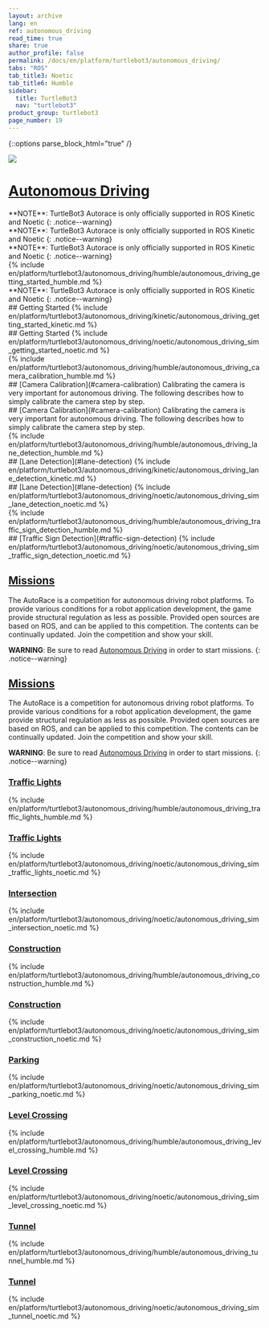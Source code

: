 ```yaml
---
layout: archive
lang: en
ref: autonomous_driving
read_time: true
share: true
author_profile: false
permalink: /docs/en/platform/turtlebot3/autonomous_driving/
tabs: "ROS"
tab_title3: Noetic
tab_title6: Humble
sidebar:
  title: TurtleBot3
  nav: "turtlebot3"
product_group: turtlebot3
page_number: 19
---
```


<style>body {counter-reset: h1 7 !important;}</style>

{::options parse_block_html="true" /}

![](/assets/images/platform/turtlebot3/autonomous_driving/autorace_rbiz_challenge_2017_robots_1.png)

# [Autonomous Driving](#autonomous-driving)

<section data-id="{{ page.tab_title2 }}" class="tab_contents">
**NOTE**: TurtleBot3 Autorace is only officially supported in ROS Kinetic and Noetic
{: .notice--warning}
</section>

<section data-id="{{ page.tab_title4 }}" class="tab_contents">
**NOTE**: TurtleBot3 Autorace is only officially supported in ROS Kinetic and Noetic
{: .notice--warning}
</section>

<section data-id="{{ page.tab_title5 }}" class="tab_contents">
**NOTE**: TurtleBot3 Autorace is only officially supported in ROS Kinetic and Noetic
{: .notice--warning}
</section>

<section data-id="{{ page.tab_title6 }}" class="tab_contents">
{% include en/platform/turtlebot3/autonomous_driving/humble/autonomous_driving_getting_started_humble.md %}
</section>

<section data-id="{{ page.tab_title7 }}" class="tab_contents">
**NOTE**: TurtleBot3 Autorace is only officially supported in ROS Kinetic and Noetic
{: .notice--warning}
</section>

<section data-id="{{ page.tab_title1 }}" class="tab_contents">
## Getting Started
{% include en/platform/turtlebot3/autonomous_driving/kinetic/autonomous_driving_getting_started_kinetic.md %}
</section>

<section data-id="{{ page.tab_title3 }}" class="tab_contents">
## Getting Started
{% include en/platform/turtlebot3/autonomous_driving/noetic/autonomous_driving_sim_getting_started_noetic.md %}
</section>


<!-- Camera Calli -->

<section data-id="{{ page.tab_title6 }}" class="tab_contents">
{% include en/platform/turtlebot3/autonomous_driving/humble/autonomous_driving_camera_calibration_humble.md %}
</section>

<section data-id="{{ page.tab_title1 }}" class="tab_contents">
## [Camera Calibration](#camera-calibration)
Calibrating the camera is very important for autonomous driving. The following describes how to simply calibrate the camera step by step.
</section>

<section data-id="{{ page.tab_title3 }}" class="tab_contents">
## [Camera Calibration](#camera-calibration)
Calibrating the camera is very important for autonomous driving. The following describes how to simply calibrate the camera step by step.
</section>

<!-- Lane Detection -->

<section data-id="{{ page.tab_title6 }}" class="tab_contents">
{% include en/platform/turtlebot3/autonomous_driving/humble/autonomous_driving_lane_detection_humble.md %}
</section>

<section data-id="{{ page.tab_title1 }}" class="tab_contents">
## [Lane Detection](#lane-detection)
{% include en/platform/turtlebot3/autonomous_driving/kinetic/autonomous_driving_lane_detection_kinetic.md  %}
</section>

<section data-id="{{ page.tab_title3 }}" class="tab_contents">
## [Lane Detection](#lane-detection)
{% include en/platform/turtlebot3/autonomous_driving/noetic/autonomous_driving_sim_lane_detection_noetic.md %}
</section>


<!-- Traffic Sign Detection -->

<section data-id="{{ page.tab_title6 }}" class="tab_contents">
{% include en/platform/turtlebot3/autonomous_driving/humble/autonomous_driving_traffic_sign_detection_humble.md %}
</section>

<section data-id="{{ page.tab_title3 }}" class="tab_contents">
## [Traffic Sign Detection](#traffic-sign-detection)
{% include en/platform/turtlebot3/autonomous_driving/noetic/autonomous_driving_sim_traffic_sign_detection_noetic.md %}
</section>

<!-- Mission -->

<section data-id="{{ page.tab_title6 }}" class="tab_contents">

## [Missions](#missions)

The AutoRace is a competition for autonomous driving robot platforms.
To provide various conditions for a robot application development, the game provide structural regulation as less as possible. Provided open sources are based on ROS, and can be applied to this competition. The contents can be continually updated. Join the competition and show your skill.

**WARNING**: Be sure to read [Autonomous Driving](#autonomous-driving) in order to start missions.
{: .notice--warning}
</section>

<section data-id="{{ page.tab_title3 }}" class="tab_contents">

## [Missions](#missions)

The AutoRace is a competition for autonomous driving robot platforms.
To provide various conditions for a robot application development, the game provide structural regulation as less as possible. Provided open sources are based on ROS, and can be applied to this competition. The contents can be continually updated. Join the competition and show your skill.

**WARNING**: Be sure to read [Autonomous Driving](#autonomous-driving) in order to start missions.
{: .notice--warning}
</section>

<!--traffic_light-->

<section data-id="{{ page.tab_title6 }}" class="tab_contents">

### [Traffic Lights](#traffic-lights)
{% include en/platform/turtlebot3/autonomous_driving/humble/autonomous_driving_traffic_lights_humble.md %}
</section>

<section data-id="{{ page.tab_title3 }}" class="tab_contents">

### [Traffic Lights](#traffic-lights)
{% include en/platform/turtlebot3/autonomous_driving/noetic/autonomous_driving_sim_traffic_lights_noetic.md %}
</section>

<!--intersection-->

<section data-id="{{ page.tab_title3 }}" class="tab_contents">

### [Intersection](#intersection)
{% include en/platform/turtlebot3/autonomous_driving/noetic/autonomous_driving_sim_intersection_noetic.md %}
</section>

<!--construction-->

<section data-id="{{ page.tab_title6 }}" class="tab_contents">

### [Construction](#construction)
{% include en/platform/turtlebot3/autonomous_driving/humble/autonomous_driving_construction_humble.md %}
</section>

<section data-id="{{ page.tab_title3 }}" class="tab_contents">

### [Construction](#construction)
{% include en/platform/turtlebot3/autonomous_driving/noetic/autonomous_driving_sim_construction_noetic.md %}
</section>

<!--parking-->

<section data-id="{{ page.tab_title3 }}" class="tab_contents">

### [Parking](#parking)
{% include en/platform/turtlebot3/autonomous_driving/noetic/autonomous_driving_sim_parking_noetic.md %}
</section>

<!--level_crossing-->

<section data-id="{{ page.tab_title6 }}" class="tab_contents">

### [Level Crossing](#level-crossing)
{% include en/platform/turtlebot3/autonomous_driving/humble/autonomous_driving_level_crossing_humble.md %}
</section>

<section data-id="{{ page.tab_title3 }}" class="tab_contents">

### [Level Crossing](#level-crossing)
{% include en/platform/turtlebot3/autonomous_driving/noetic/autonomous_driving_sim_level_crossing_noetic.md %}
</section>

<!--tunnel-->

<section data-id="{{ page.tab_title6 }}" class="tab_contents">

### [Tunnel](#tunnel)
{% include en/platform/turtlebot3/autonomous_driving/humble/autonomous_driving_tunnel_humble.md %}
</section>

<section data-id="{{ page.tab_title3 }}" class="tab_contents">

### [Tunnel](#tunnel)
{% include en/platform/turtlebot3/autonomous_driving/noetic/autonomous_driving_sim_tunnel_noetic.md %}
</section>

